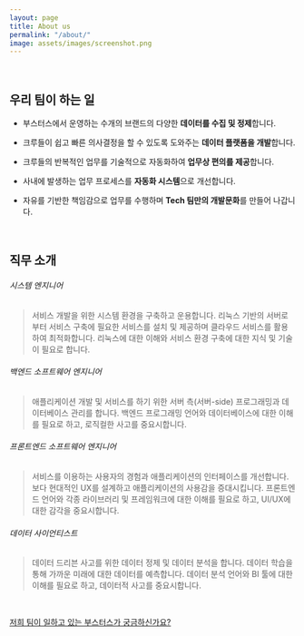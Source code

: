 ```yaml
---
layout: page
title: About us
permalink: "/about/"
image: assets/images/screenshot.png
---
```


&nbsp;

## 우리 팀이 하는 일

* 부스터스에서 운영하는 수개의 브랜드의 다양한 **데이터를 수집 및 정제**합니다.

* 크루들이 쉽고 빠른 의사결정을 할 수 있도록 도와주는 **데이터 플랫폼을 개발**합니다.

* 크루들의 반복적인 업무를 기술적으로 자동화하여 **업무상 편의를 제공**합니다.

* 사내에 발생하는 업무 프로세스를 **자동화 시스템**으로 개선합니다.

* 자유를 기반한 책임감으로 업무를 수행하며 **Tech 팀만의 개발문화**를 만들어 나갑니다.

&nbsp;

## 직무 소개

###### 시스템 엔지니어

> 서비스 개발을 위한 시스템 환경을 구축하고 운용합니다. 리눅스 기반의 서버로부터 서비스 구축에 필요한 서비스를 설치 및 제공하며 클라우드 서비스를 활용하여 최적화합니다. 리눅스에 대한 이해와 서비스 환경 구축에 대한 지식 및 기술이 필요로 합니다.

###### 백엔드 소프트웨어 엔지니어

> 애플리케이션 개발 및 서비스를 하기 위한 서버 측(서버-side) 프로그래밍과 데이터베이스 관리를 합니다. 백엔드 프로그래밍 언어와 데이터베이스에 대한 이해를 필요로 하고, 로직컬한 사고를 중요시합니다.

###### 프론트엔드 소프트웨어 엔지니어

> 서비스를 이용하는 사용자의 경험과 애플리케이션의 인터페이스를 개선합니다. 보다 현대적인 UX를 설계하고 애플리케이션의 사용감을 증대시킵니다. 프론트엔드 언어와 각종 라이브러리 및 프레임워크에 대한 이해를 필요로 하고, UI/UX에 대한 감각을 중요시합니다.

###### 데이터 사이언티스트
> 데이터 드리븐 사고를 위한 데이터 정제 및 데이터 분석을 합니다. 데이터 학습을 통해 가까운 미래에 대한 데이터를 예측합니다. 데이터 분석 언어와 BI 툴에 대한 이해를 필요로 하고, 데이터적 사고를 중요시합니다.

&nbsp;
&nbsp;

[저희 팀이 일하고 있는 부스터스가 궁금하신가요?](https://boosters.kr/)
